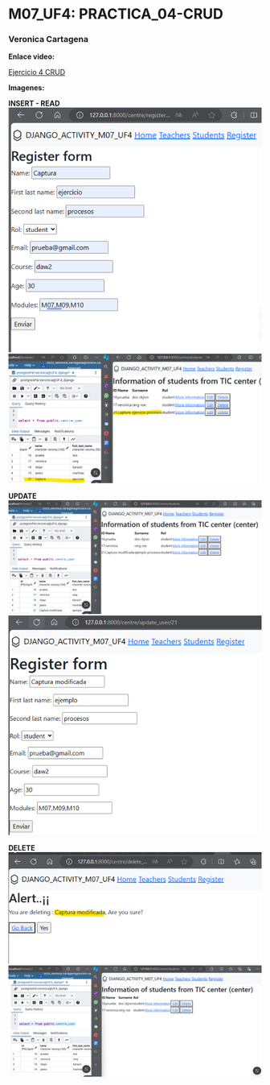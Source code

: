 # M07_UF4: PRACTICA_04-CRUD

### Veronica Cartagena
**Enlace video:** 

[Ejercicio 4 CRUD](https://drive.google.com/file/d/1fVOnkkf1bgzLC3HoTojIa8Q13WEY_EDR/view?usp=sharing)

**Imagenes:**

**INSERT - READ**
![imagen_01](img/Crud/01_register_insert.png)
![imagen_02](img/Crud/02_read_insert.png)

**UPDATE**
![imagen_03](img/Crud/03_update.png)
![imagen_04](img/Crud/04_update.png)


**DELETE**
![imagen_05](img/Crud/05_delete.png)
![imagen_06](img/Crud/06_delete.png)

